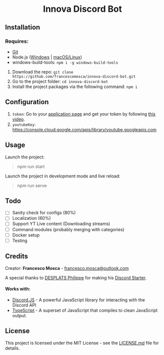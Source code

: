 <h1 align="center">
Innova Discord Bot
</h1>

## Installation

### Requires:

- [Git](https://git-scm.com/downloads)
- Node.js ([Windows](https://nodejs.org/it/) | [macOS/Linux](https://github.com/nodesource/distributions/blob/master/README.md#installation-instructions))
- windows-build-tools: `npm i -g windows-build-tools`

1. Download the repo: `git clone https://github.com/francescomosca/innova-discord-bot.git`
2. Go to the project folder: `cd innova-discord-bot`
3. Install the project packages via the following command: `npm i`

## Configuration

1. `token`: Go to your [application page](https://discordapp.com/developers/applications/me) and get your token by following [this video](https://drive.google.com/file/d/1wZG_TBVfjQfj0CEYaRTzS60D-cbfeeYZ/view).
2. `youtubeKey`: https://console.cloud.google.com/apis/library/youtube.googleapis.com

## Usage

Launch the project:
> npm run start

Launch the project in development mode and live reload:
> npm run serve

## Todo
- [ ] Sanity check for configs (80%)
- [ ] Localization (60%)
- [ ] Support YT Live content (Downloading streams)
- [ ] Command modules (probably merging with categories)
- [ ] Docker setup
- [ ] Testing

## Credits

Creator: **Francesco Mosca** - <francesco.mosca@outlook.com> 

A special thanks to [DESPLATS Philippe](https://github.com/RedekProject/) for making his [Discord Starter](https://github.com/RedekProject/DiscordJS-TypeScript-Starter-Gulp).

#### Works with:
* [Discord.JS](https://github.com/discordjs/discord.js) - A powerful JavaScript library for interacting with the Discord API
* [TypeScript](https://github.com/Microsoft/TypeScript) - A superset of JavaScript that compiles to clean JavaScript output.

## License

This project is licensed under the MIT License - see the [LICENSE.md](https://github.com/francescomosca/innova-discord-bot/blob/dev/LICENSE) file for details.